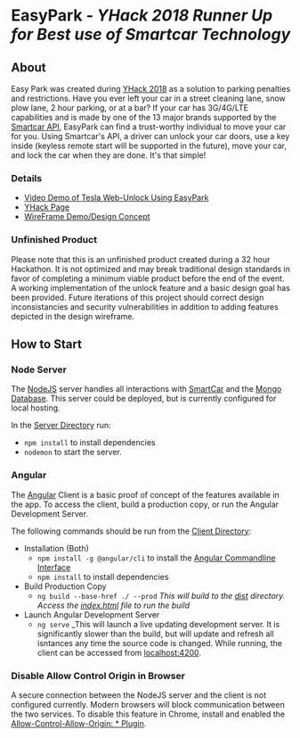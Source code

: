 # EasyPark - _YHack 2018 Runner Up for Best use of Smartcar Technology_

## About
Easy Park was created during [YHack 2018](http://yhack.org) as a solution to parking penalties and restrictions. Have you ever left your car in a street cleaning lane, snow plow lane, 2 hour parking, or at a bar? If your car has 3G/4G/LTE capabilities and is made by one of the 13 major brands supported by the [Smartcar API](https://smartcar.com), EasyPark can find a trust-worthy individual to move your car for you. Using Smartcar's API, a driver can unlock your car doors, use a key inside (keyless remote start will be supported in the future), move your car, and lock the car when they are done. It's that simple!

### Details
- [Video Demo of Tesla Web-Unlock Using EasyPark](https://youtu.be/7nfPu7oJIBc)
- [YHack Page](https://yhack2018.hackerearth.com/sprints/yhack-2018/dashboard/c2367b7/submission/)
- [WireFrame Demo/Design Concept](https://invis.io/DTPEK90HPZJ)

### Unfinished Product
Please note that this is an unfinished product created during a 32 hour Hackathon. It is not optimized and may break traditional design standards in favor of completing a minimum viable product before the end of the event. A working implementation of the unlock feature and a basic design goal has been provided. Future iterations of this project should correct design inconsistancies and security vulnerabilities in addition to adding features depicted in the design wireframe. 

## How to Start
### Node Server
The [NodeJS](https://nodejs.org/) server handles all interactions with [SmartCar](https://smartcar.com) and the [Mongo Database](https://www.mongodb.com). This server could be deployed, but is currently configured for local hosting. 

In the [Server Directory](./nativeApp/server/) run:
- `npm install` to install dependencies
- `nodemon` to start the server.

### Angular
The [Angular](https://angular.io) Client is a basic proof of concept of the features available in the app. To access the client, build a production copy, or run the Angular Development Server.

The following commands should be run from the [Client Directory](./nativeApp/client/):

- Installation (Both)
  - `npm install -g @angular/cli` to install the [Angular Commandline Interface](https://cli.angular.io)
  - `npm install` to install dependencies
- Build Production Copy
  - `ng build --base-href ./ --prod` _This will build to the [dist](./nativeApp/client/dist/client) directory. Access the [index.html](./nativeApp/client/dist/client) file to run the build_
- Launch Angular Development Server
  - `ng serve` _This will launch a live updating development server. It is significantly slower than the build, but will update and refresh all isntances any time the source code is changed. While running, the client can be accessed from [localhost:4200](http://localhost:4200).

### Disable Allow Control Origin in Browser
A secure connection between the NodeJS server and the client is not configured currently. Modern browsers will block communication between the two services. To disable this feature in Chrome, install and enabled the [Allow-Control-Allow-Origin: * Plugin](https://chrome.google.com/webstore/detail/allow-control-allow-origi/nlfbmbojpeacfghkpbjhddihlkkiljbi?hl=en).